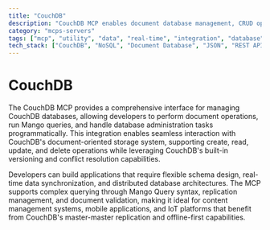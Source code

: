 ```yaml
---
title: "CouchDB"
description: "CouchDB MCP enables document database management, CRUD operations, and Mango queries for applications requiring flexible document storage."
category: "mcps-servers"
tags: ["mcp", "utility", "data", "real-time", "integration", "database"]
tech_stack: ["CouchDB", "NoSQL", "Document Database", "JSON", "REST API"]
---
```


# CouchDB

The CouchDB MCP provides a comprehensive interface for managing CouchDB databases, allowing developers to perform document operations, run Mango queries, and handle database administration tasks programmatically. This integration enables seamless interaction with CouchDB's document-oriented storage system, supporting create, read, update, and delete operations while leveraging CouchDB's built-in versioning and conflict resolution capabilities.

Developers can build applications that require flexible schema design, real-time data synchronization, and distributed database architectures. The MCP supports complex querying through Mango Query syntax, replication management, and document validation, making it ideal for content management systems, mobile applications, and IoT platforms that benefit from CouchDB's master-master replication and offline-first capabilities.
